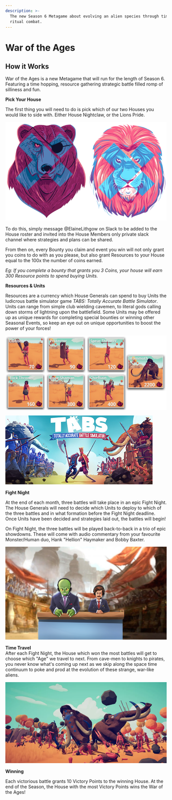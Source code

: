 ```yaml
---
description: >-
  The new Season 6 Metagame about evolving an alien species through time hopping
  ritual combat.
---
```


# War of the Ages

## How it Works

War of the Ages is a new Metagame that will run for the length of Season 6. Featuring a time hopping, resource gathering strategic battle filled romp of silliness and fun. 

**Pick Your House**

The first thing you will need to do is pick which of our two Houses you would like to side with. Either House Nightclaw, or the Lions Pride. 

![](../.gitbook/assets/image%20%2822%29.png)



To do this, simply message @ElaineLithgow on Slack to be added to the House roster and invited into the House Members only private slack channel where strategies and plans can be shared.   
  
 From then on, every Bounty you claim and event you win will not only grant you coins to do with as you please, but also grant Resources to your House equal to the 100x the number of coins earned.   
  
_Eg: If you complete a bounty that grants you 3 Coins, your house will earn 300 Resource points to spend buying Units._

**Resources & Units**

Resources are a currency which House Generals can spend to buy Units the ludicrous battle simulator game _TABS: Totally Accurate Battle Simulator_. Units can range from simple club wielding cavemen, to literal gods calling down storms of lightning upon the battlefield. Some Units may be offered up as unique rewards for completing special bounties or winning other Seasonal Events, so keep an eye out on unique opportunities to boost the power of your forces!

![](../.gitbook/assets/atone-age-units.png)

![](../.gitbook/assets/image%20%2811%29.png)



**Fight Night**

At the end of each month, three battles will take place in an epic Fight Night. The House Generals will need to decide which Units to deploy to which of the three battles and in what formation before the Fight Night deadline. Once Units have been decided and strategies laid out, the battles will begin! 

On Fight Night, the three battles will be played back-to-back in a trio of epic showdowns. These will come with audio commentary from your favourite Monster/Human duo, Hank "Hellion" Haymaker and Bobby Baxter.

![](../.gitbook/assets/image%20%2831%29.png)

**Time Travel**   
After each Fight Night, the House which won the most battles will get to choose which "Age" we travel to next. From cave-men to knights to pirates, you never know what's coming up next as we skip along the space time continuum to poke and prod at the evolution of these strange, war-like aliens.

![](../.gitbook/assets/image%20%2810%29.png)

**Winning**

Each victorious battle grants 10 Victory Points to the winning House. At the end of the Season, the House with the most Victory Points wins the War of the Ages!

  


